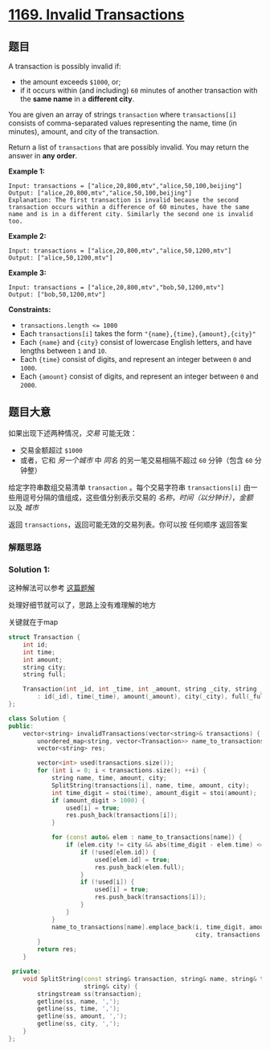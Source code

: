 # [1169. Invalid Transactions](https://leetcode.cn/problems/invalid-transactions/)

## 题目

A transaction is possibly invalid if:

- the amount exceeds `$1000`, or;
- if it occurs within (and including) `60` minutes of another transaction with the **same name** in a **different city**.

You are given an array of strings `transaction` where `transactions[i]` consists of comma-separated values representing the name, time (in minutes), amount, and city of the transaction.

Return a list of `transactions` that are possibly invalid. You may return the answer in **any order**.

 

**Example 1:**

```
Input: transactions = ["alice,20,800,mtv","alice,50,100,beijing"]
Output: ["alice,20,800,mtv","alice,50,100,beijing"]
Explanation: The first transaction is invalid because the second transaction occurs within a difference of 60 minutes, have the same name and is in a different city. Similarly the second one is invalid too.
```

**Example 2:**

```
Input: transactions = ["alice,20,800,mtv","alice,50,1200,mtv"]
Output: ["alice,50,1200,mtv"]
```

**Example 3:**

```
Input: transactions = ["alice,20,800,mtv","bob,50,1200,mtv"]
Output: ["bob,50,1200,mtv"]
```

 

**Constraints:**

- `transactions.length <= 1000`
- Each `transactions[i]` takes the form `"{name},{time},{amount},{city}"`
- Each `{name}` and `{city}` consist of lowercase English letters, and have lengths between `1` and `10`.
- Each `{time}` consist of digits, and represent an integer between `0` and `1000`.
- Each `{amount}` consist of digits, and represent an integer between `0` and `2000`.

## 题目大意

如果出现下述两种情况，*交易* 可能无效：

-   交易金额超过 `$1000`
-   或者，它和 *另一个城市* 中 *同名* 的另一笔交易相隔不超过 `60` 分钟（包含 `60` 分钟整）

给定字符串数组交易清单 `transaction` 。每个交易字符串 `transactions[i]` 由一些用逗号分隔的值组成，这些值分别表示交易的 *名称*，*时间（以分钟计）*，*金额* 以及 *城市*

返回 `transactions`，返回可能无效的交易列表。你可以按 任何顺序 返回答案

### 解题思路

### Solution 1:

这种解法可以参考 [这篇题解](https://leetcode.cn/problems/invalid-transactions/solution/1169-czhong-gui-zhong-ju-de-zhi-bai-jie-em0jy/)

处理好细节就可以了，思路上没有难理解的地方

关键就在于map 

````c++
struct Transaction {
    int id;
    int time;
    int amount;
    string city;
    string full;

    Transaction(int _id, int _time, int _amount, string _city, string _full)
        : id(_id), time(_time), amount(_amount), city(_city), full(_full) {}
};

class Solution {
public:
    vector<string> invalidTransactions(vector<string>& transactions) {
        unordered_map<string, vector<Transaction>> name_to_transactions;
        vector<string> res;

        vector<int> used(transactions.size());
        for (int i = 0; i < transactions.size(); ++i) {
            string name, time, amount, city;
            SplitString(transactions[i], name, time, amount, city);
            int time_digit = stoi(time), amount_digit = stoi(amount);
            if (amount_digit > 1000) {
                used[i] = true;
                res.push_back(transactions[i]);
            }

            for (const auto& elem : name_to_transactions[name]) {
                if (elem.city != city && abs(time_digit - elem.time) <= 60) {
                    if (!used[elem.id]) {
                        used[elem.id] = true;
                        res.push_back(elem.full);
                    }
                    if (!used[i]) {
                        used[i] = true;
                        res.push_back(transactions[i]);
                    }
                }
            }
            name_to_transactions[name].emplace_back(i, time_digit, amount_digit,
                                                    city, transactions[i]);
        }
        return res;
    }

 private:
    void SplitString(const string& transaction, string& name, string& time, string& amount,
                     string& city) {
        stringstream ss(transaction);
        getline(ss, name, ',');
        getline(ss, time, ',');
        getline(ss, amount, ',');
        getline(ss, city, ',');
    }
};
````

